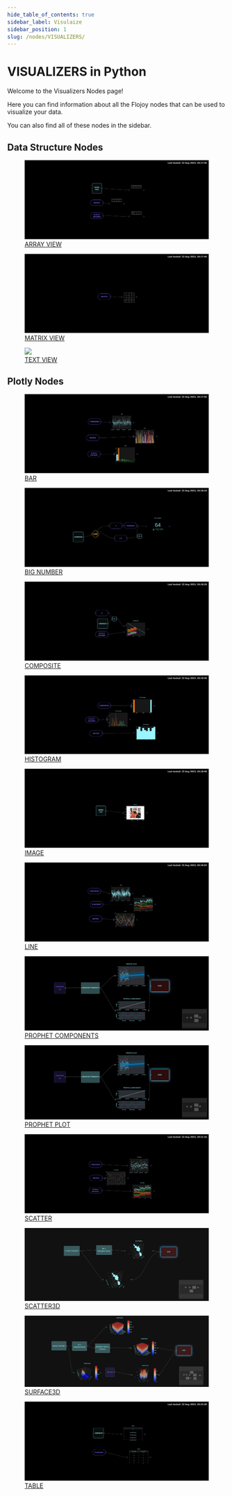 ```yaml
--- 
hide_table_of_contents: true
sidebar_label: Visulaize
sidebar_position: 1
slug: /nodes/VISUALIZERS/
---
```


# VISUALIZERS in Python

Welcome to the Visualizers Nodes page! 

Here you can find information about all the Flojoy nodes that can be used to visualize your data.

You can also find all of these nodes in the sidebar.

## Data Structure Nodes

<div className="flex flex-wrap" style={{ marginLeft: "-55px" }}>

<div className="p-4">
<a href="/nodes/VISUALIZERS/DATA_STRUCTURE/ARRAY_VIEW/">
<figure style={{ width: "200px", height: "200px", objectFit: "scale-down", marginRight: "15px" }}>
<img src="https://github.com/flojoy-ai/docs/blob/main/docs/nodes/VISUALIZERS/DATA_STRUCTURE/ARRAY_VIEW/examples/EX1/output.jpeg" style={{ width: "200px", height: "200px", objectFit: "scale-down", marginRight: "15px" }} />
<figcaption>ARRAY VIEW</figcaption>
</figure>
</a></div>

<div className="p-4">
<a href="/nodes/VISUALIZERS/DATA_STRUCTURE/MATRIX_VIEW/">
<figure style={{ width: "200px", height: "200px", objectFit: "scale-down", marginRight: "15px" }}>
<img src="https://github.com/flojoy-ai/docs/blob/main/docs/nodes/VISUALIZERS/DATA_STRUCTURE/MATRIX_VIEW/examples/EX1/output.jpeg" style={{ width: "200px", height: "200px", objectFit: "scale-down", marginRight: "15px" }} />
<figcaption>MATRIX VIEW</figcaption>
</figure>
</a></div>

<div className="p-4">
<a href="/nodes/VISUALIZERS/DATA_STRUCTURE/TEXT_VIEW/">
<figure style={{ width: "200px", height: "200px", objectFit: "scale-down", marginRight: "15px" }}>
<img src="https://github.com/flojoy-ai/docs/blob/main/docs/nodes/VISUALIZERS/DATA_STRUCTURE/TEXT_VIEW/examples/EX1/output.jpeg" style={{ width: "200px", height: "200px", objectFit: "scale-down", marginRight: "15px" }} />
<figcaption>TEXT VIEW</figcaption>
</figure>
</a></div>

</div>

## Plotly Nodes

<div className="flex flex-wrap" style={{ marginLeft: "-55px" }}>

<div className="p-4">
<a href="/nodes/VISUALIZERS/PLOTLY/BAR/">
<figure style={{ width: "200px", height: "200px", objectFit: "scale-down", marginRight: "15px" }}>
<img src="https://github.com/flojoy-ai/docs/blob/main/docs/nodes/VISUALIZERS/PLOTLY/BAR/examples/EX1/output.jpeg" style={{ width: "200px", height: "200px", objectFit: "scale-down", marginRight: "15px" }} />
<figcaption>BAR</figcaption>
</figure>
</a></div>

<div className="p-4">
<a href="/nodes/VISUALIZERS/PLOTLY/BIG_NUMBER/">
<figure style={{ width: "200px", height: "200px", objectFit: "scale-down", marginRight: "15px" }}>
<img src="https://github.com/flojoy-ai/docs/blob/main/docs/nodes/VISUALIZERS/PLOTLY/BIG_NUMBER/examples/EX1/output.jpeg" style={{ width: "200px", height: "200px", objectFit: "scale-down", marginRight: "15px" }} />
<figcaption>BIG NUMBER</figcaption>
</figure>
</a></div>

<div className="p-4">
<a href="/nodes/VISUALIZERS/PLOTLY/COMPOSITE/">
<figure style={{ width: "200px", height: "200px", objectFit: "scale-down", marginRight: "15px" }}>
<img src="https://github.com/flojoy-ai/docs/blob/main/docs/nodes/VISUALIZERS/PLOTLY/COMPOSITE/examples/EX1/output.jpeg" style={{ width: "200px", height: "200px", objectFit: "scale-down", marginRight: "15px" }} />
<figcaption>COMPOSITE</figcaption>
</figure>
</a></div>

<div className="p-4">
<a href="/nodes/VISUALIZERS/PLOTLY/HISTOGRAM/">
<figure style={{ width: "200px", height: "200px", objectFit: "scale-down", marginRight: "15px" }}>
<img src="https://github.com/flojoy-ai/docs/blob/main/docs/nodes/VISUALIZERS/PLOTLY/HISTOGRAM/examples/EX1/output.jpeg" style={{ width: "200px", height: "200px", objectFit: "scale-down", marginRight: "15px" }} />
<figcaption>HISTOGRAM</figcaption>
</figure>
</a></div>

<div className="p-4">
<a href="/nodes/VISUALIZERS/PLOTLY/IMAGE/">
<figure style={{ width: "200px", height: "200px", objectFit: "scale-down", marginRight: "15px" }}>
<img src="https://github.com/flojoy-ai/docs/blob/main/docs/nodes/VISUALIZERS/PLOTLY/IMAGE/examples/EX1/output.jpeg" style={{ width: "200px", height: "200px", objectFit: "scale-down", marginRight: "15px" }} />
<figcaption>IMAGE</figcaption>
</figure>
</a></div>

<div className="p-4">
<a href="/nodes/VISUALIZERS/PLOTLY/LINE/">
<figure style={{ width: "200px", height: "200px", objectFit: "scale-down", marginRight: "15px" }}>
<img src="https://github.com/flojoy-ai/docs/blob/main/docs/nodes/VISUALIZERS/PLOTLY/LINE/examples/EX1/output.jpeg" style={{ width: "200px", height: "200px", objectFit: "scale-down", marginRight: "15px" }} />
<figcaption>LINE</figcaption>
</figure>
</a></div>

<div className="p-4">
<a href="/nodes/VISUALIZERS/PLOTLY/PROPHET_COMPONENTS/">
<figure style={{ width: "200px", height: "200px", objectFit: "scale-down", marginRight: "15px" }}>
<img src="https://github.com/flojoy-ai/docs/blob/main/docs/nodes/VISUALIZERS/PLOTLY/PROPHET_COMPONENTS/examples/EX1/output.jpeg" style={{ width: "200px", height: "200px", objectFit: "scale-down", marginRight: "15px" }} />
<figcaption>PROPHET COMPONENTS</figcaption>
</figure>
</a></div>

<div className="p-4">
<a href="/nodes/VISUALIZERS/PLOTLY/PROPHET_PLOT/">
<figure style={{ width: "200px", height: "200px", objectFit: "scale-down", marginRight: "15px" }}>
<img src="https://github.com/flojoy-ai/docs/blob/main/docs/nodes/VISUALIZERS/PLOTLY/PROPHET_PLOT/examples/EX1/output.jpeg" style={{ width: "200px", height: "200px", objectFit: "scale-down", marginRight: "15px" }} />
<figcaption>PROPHET PLOT</figcaption>
</figure>
</a></div>

<div className="p-4">
<a href="/nodes/VISUALIZERS/PLOTLY/SCATTER/">
<figure style={{ width: "200px", height: "200px", objectFit: "scale-down", marginRight: "15px" }}>
<img src="https://github.com/flojoy-ai/docs/blob/main/docs/nodes/VISUALIZERS/PLOTLY/SCATTER/examples/EX1/output.jpeg" style={{ width: "200px", height: "200px", objectFit: "scale-down", marginRight: "15px" }} />
<figcaption>SCATTER</figcaption>
</figure>
</a></div>

<div className="p-4">
<a href="/nodes/VISUALIZERS/PLOTLY/SCATTER3D/">
<figure style={{ width: "200px", height: "200px", objectFit: "scale-down", marginRight: "15px" }}>
<img src="https://github.com/flojoy-ai/docs/blob/main/docs/nodes/VISUALIZERS/PLOTLY/SCATTER3D/examples/EX1/output.jpeg" style={{ width: "200px", height: "200px", objectFit: "scale-down", marginRight: "15px" }} />
<figcaption>SCATTER3D</figcaption>
</figure>
</a></div>

<div className="p-4">
<a href="/nodes/VISUALIZERS/PLOTLY/SURFACE3D/">
<figure style={{ width: "200px", height: "200px", objectFit: "scale-down", marginRight: "15px" }}>
<img src="https://github.com/flojoy-ai/docs/blob/main/docs/nodes/VISUALIZERS/PLOTLY/SURFACE3D/examples/EX1/output.jpeg" style={{ width: "200px", height: "200px", objectFit: "scale-down", marginRight: "15px" }} />
<figcaption>SURFACE3D</figcaption>
</figure>
</a></div>

<div className="p-4">
<a href="/nodes/VISUALIZERS/PLOTLY/TABLE/">
<figure style={{ width: "200px", height: "200px", objectFit: "scale-down", marginRight: "15px" }}>
<img src="https://github.com/flojoy-ai/docs/blob/main/docs/nodes/VISUALIZERS/PLOTLY/TABLE/examples/EX1/output.jpeg" style={{ width: "200px", height: "200px", objectFit: "scale-down", marginRight: "15px" }} />
<figcaption>TABLE</figcaption>
</figure>
</a></div>

</div>
